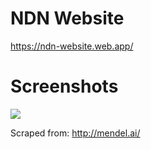 # NDN Website

https://ndn-website.web.app/

# Screenshots

![](https://github.com/Dhvani35729/NDN-Website/blob/master/screenshots/ndn_screenshot_1.png)

Scraped from: http://mendel.ai/
